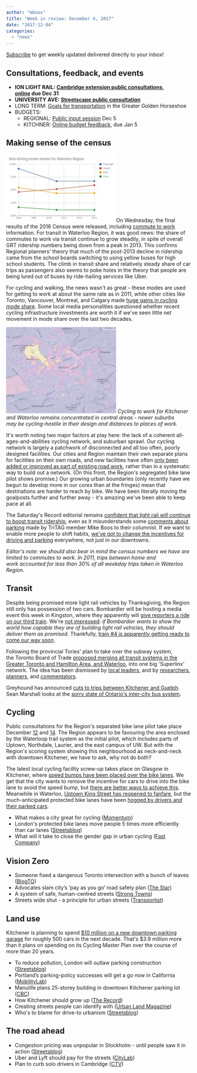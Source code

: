 ```yaml
---
author: "mboos"
title: "Week in review: December 4, 2017"
date: "2017-12-04"
categories: 
  - "news"
---
```


[Subscribe](https://eepurl.com/4Mtkf) to get weekly updated delivered directly to your inbox!

## Consultations, feedback, and events

- **ION LIGHT RAIL: [Cambridge extension public consultations](https://rapidtransit.regionofwaterloo.ca/en/News/index.aspx?newsId=6a8dfb2b-59a2-42e7-9fe8-143d26a18cbe), [online](https://www.peakdemocracy.com/portals/274/Issue_5649) due Dec 31**
- **UNIVERSITY AVE: [Streetscape public consultation](https://www.universityavegateway.com/)**
- LONG TERM: [Goals for transportation](https://www.gghtransport2051.ca/) in the Greater Golden Horseshoe
- BUDGETS:
    - REGIONAL: [Public input session](https://www.regionofwaterloo.ca/en/regionalgovernment/budget.asp) Dec 5
    - KITCHNER: [Online budget feedback](https://www.peakdemocracy.com/portals/275/Issue_5638), due Jan 5

<!--more-->

## Making sense of the census

![Non-driving mode shares for Waterloo Region 2006-2011](/images/DPzecLTVQAApj-A.jpg-large-300x186.jpeg)On Wednesday, the final results of the 2016 Census were released, including [commute to work](https://www12.statcan.gc.ca/census-recensement/2016/dp-pd/prof/details/page.cfm?Lang=E&Geo1=CD&Code1=3530&Geo2=PR&Code2=35&Data=Count&SearchText=waterloo&SearchType=Begins&SearchPR=01&B1=Journey%20to%20work&TABID=1) information. For transit in Waterloo Region, it was good news: the share of commutes to work via transit continue to grow steadily, in spite of overall GRT ridership numbers being down from a peak in 2013. This confirms Regional planners' theory that much of the post-2013 decline in ridership came from the school boards switching to using yellow buses for high school students. The climb in transit share and relatively steady share of car trips as passengers also seems to poke holes in the theory that people are being lured out of buses by ride-hailing services like Uber.

For cycling and walking, the news wasn't as great - these modes are used for getting to work at about the same rate as in 2011, while other cities like Toronto, Vancouver, Montreal, and Calgary made [huge gains in cycling mode share](https://www.theglobeandmail.com/amp/news/national/census-2016-spike-in-number-of-canadians-cycling-taking-public-transit-to-work/article37127643/). Some local media personalities questioned whether recent cycling infrastructure investments are worth it if we've seen little net movement in mode share over the last two decades.

[![](/images/cycling-kw-300x235.png "Map of cycling mode share in Kitchener and Waterloo")](https://gist.github.com/mboos/346f9912afd006208864de5d4ef1ca01)
*Cycling to work for Kitchener and Waterloo remains concentrated in central areas - newer suburbs may be cycling-hostile in their design and distances to places of work.*

It's worth noting two major factors at play here: the lack of a coherent all-ages-and-abilities cycling network, and suburban sprawl. Our cycling network is largely a patchwork of disconnected and all too often, poorly designed facilities. Our cities and Region maintain their own separate plans for facilities on their own roads, and new facilities have often [only been added or improved as part of existing road work](https://www.regionofwaterloo.ca/en/gettingAround/resources/ATMPFebruary2014forweb.pdf#page=185), rather than in a systematic way to build out a network. (On this front, the Region's segregated bike lane pilot shows promise.) Our growing urban boundaries (only recently have we begun to develop more in our cores than at the fringes) mean that destinations are harder to reach by bike. We have been literally moving the goalposts further and further away - it's amazing we've been able to keep pace at all.

The Saturday's Record editorial remains [confident that light rail will continue to boost transit ridership](https://www.therecord.com/opinion-story/7975492-light-rail-the-game-changer/), even as it misunderstands some [comments about parking](https://www.therecord.com/news-story/7971503-transit-struggles-as-cars-still-rule-the-road/) made by TriTAG member Mike Boos to their columnist. If we want to enable more people to shift habits, [we've got to change the incentives for driving and parking](/blog/2017/04/27/how-to-apply-green-bin-thinking-to-our-streets/) everywhere, not just in our downtowns.

_Editor's note: we should also bear in mind the census numbers we have are limited to commutes to work. In 2011, trips between home and work accounted for less than 30% of all weekday trips taken in Waterloo Region._

## Transit

Despite being promised more light rail vehicles by Thanksgiving, the Region still only has possession of two cars. Bombardier will be hosting a media event this week in Kingston, where they apparently will [give reporters a ride on our third train](https://twitter.com/BenSpurr/status/935357202981732352). We're [not impressed](https://kitchener.ctvnews.ca/video?clipId=1272753): _if Bombardier wants to show the world how capable they are of building light rail vehicles, they should deliver them as promised_. Thankfully, [train #4 is apparently getting ready to come our way soon](https://www.facebook.com/groups/81680629050/permalink/10155453104124051/).

Following the provincial Tories' plan to take over the subway system, the Toronto Board of Trade [proposed merging all transit systems in the Greater Toronto and Hamilton Area, and Waterloo](https://www.cbc.ca/news/canada/toronto/gtha-public-transit-takeover-1.4421031), into one big 'Superlinx' network. The idea has been dismissed by [local leaders](https://www.cbc.ca/news/canada/kitchener-waterloo/waterloo-kitchener-cambridge-superlinx-metrolinx-toronto-board-of-trade-1.4422467?cmp=rss), and by [researchers](https://www.citybuildinginstitute.ca/2017/12/01/amalgamating-the-regions-transit-systems-not-the-solution/), [planners](https://www.cbc.ca/news/canada/toronto/programs/metromorning/city-s-former-chief-planner-says-provincial-transit-idea-doesn-t-make-sense-1.4426046), and [commentators](https://spacing.ca/toronto/2017/11/28/lorinc-board-of-trade-pitches-myth-of-free-transit/).

Greyhound has announced [cuts to trips between Kitchener and Guelph](https://www.cbc.ca/amp/1.4424383). Sean Marshall looks at the [sorry state of Ontario's inter-city bus system](https://tvo.org/article/current-affairs/the-next-ontario/how-intercity-bus-service-is-failing-ontarians).

## Cycling

Public consultations for the Region's separated bike lane pilot take place December [12](https://www.eventbrite.ca/e/separated-bike-lane-pilot-project-public-consultation-centre-tickets-40885218790?aff=es2) and [14](https://www.eventbrite.ca/e/separated-bike-lane-pilot-project-public-consultation-centre-tickets-40905548597?aff=es2). The Region appears to be favouring the area enclosed by the Waterloop trail system as the initial pilot, which includes parts of Uptown, Northdale, Laurier, and the east campus of UW. But with the Region's scoring system showing this neighbourhood as neck-and-neck with downtown Kitchener, we have to ask, why not do both?

The latest local cycling facility screw-up takes place on Glasgow in Kitchener, where [speed bumps have been placed over the bike lanes](https://twitter.com/ecocourierkw/status/935470342528753664). We get that the city wants to remove the incentive for cars to drive into the bike lane to avoid the speed bump, but [there are better ways to achieve this](https://4.bp.blogspot.com/-kjaEHP_wexw/V6RITEY4d_I/AAAAAAAAdxk/46bVMFQXuZEpi2vIE6fnnRqwGep9ws4PACLcB/s1600/DSCF0300.JPG). Meanwhile in Waterloo, [Uptown King Street has reopened to fanfare](https://www.therecord.com/news-story/7973934-uptown-waterloo-cheers-the-end-of-king-street-construction/), but the much-anticipated protected bike lanes have been [hogged by drivers and their parked cars](https://twitter.com/emilymidtownkw/status/936762040013770752).

- What makes a city great for cycling ([Momentum](https://momentummag.com/makes-city-great-bicycling/))
- London's protected bike lanes move people 5 times more efficiently than car lanes ([Streetsblog](https://usa.streetsblog.org/2017/11/29/londons-protected-bike-lanes-move-people-5-times-more-efficiently-than-car-lanes/))
- What will it take to close the gender gap in urban cycling ([Fast Company](https://www.fastcompany.com/40488970/what-will-it-take-to-close-the-gender-gap-in-urban-cycling))

## Vision Zero

- Someone fixed a dangerous Toronto intersection with a bunch of leaves ([BlogTO](https://www.blogto.com/city/2017/11/someone-fixed-dangerous-toronto-intersection-leaves/))
- Advocates slam city’s ‘pay as you go’ road safety plan ([The Star](https://www.thestar.com/news/gta/2017/11/29/advocates-slam-citys-pay-as-you-go-road-safety-plan.html))
- A system of safe, human-centred streets ([Strong Towns](https://www.strongtowns.org/journal/2017/11/22/a-system-of-safe-human-centered-streets))
- Streets wide shut - a principle for urban streets ([Transportist](https://transportist.org/2017/11/27/streets-wide-shut-a-principle-for-urban-streets/))

## Land use

Kitchener is planning to spend [$10 million on a new downtown parking garage](https://www.therecord.com/news-story/7967324-kitchener-plans-for-10m-parking-garage-despite-push-to-get-people-out-of-their-cars/) for roughly 500 cars in the next decade. That's $3.9 million more than it plans on spending on its Cycling Master Plan over the course of more than 20 years.

- To reduce pollution, London will outlaw parking construction ([Streetsblog](https://usa.streetsblog.org/2017/11/28/to-reduce-pollution-london-will-outlaw-parking-construction/))
- Portland’s parking-policy successes will get a go now in California ([MobilityLab](https://mobilitylab.org/2017/11/20/portlands-parking-policy-successes-will-get-go-now-california/))
- Manulife plans 25-storey building in downtown Kitchener parking lot ([CBC](https://www.cbc.ca/news/canada/kitchener-waterloo/manulife-downtown-kitchener-building-parking-lot-1.4422912))
- How Kitchener should grow up ([The Record](https://www.therecord.com/opinion-story/7970122-editorial-how-kitchener-should-grow-up/))
- Creating streets people can identify with ([Urban Land Magazine](https://urbanland.uli.org/planning-design/creating%E2%80%85streets-people-can-identify/))
- Who's to blame for drive-to urbanism ([Streetsblog](https://usa.streetsblog.org/2017/11/27/whos-to-blame-for-drive-to-urbanism/))

## The road ahead

- Congestion pricing was unpopular in Stockholm - until people saw it in action ([Streetsblog](https://nyc.streetsblog.org/2017/11/28/congestion-pricing-was-unpopular-in-stockholm-until-people-saw-it-in-action/))
- Uber and Lyft should pay for the streets ([CityLab](https://www.citylab.com/transportation/2017/11/uber-and-lyft-should-pay-for-the-streets/546851/))
- Plan to curb solo drivers in Cambridge ([CTV](https://kitchener.ctvnews.ca/video?clipId=1272973))

